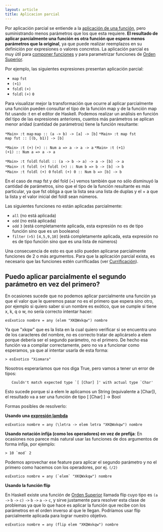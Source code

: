 ```yaml
---
layout: article
title: Aplicacion parcial
---
```

Por aplicación parcial se entiende a la [aplicación de una función](aplicacion.md), pero suministrando menos parámetros que los que esta requiere. **El resultado de aplicar parcialmente una función es otra función que espera menos parámetros que la original**, ya que puede realizar reemplazos en su definición por expresiones o valores concretos. La aplicación parcial es muy útil para [componer funciones](composicion.md) y para parametrizar funciones de [Orden Superior](orden-superior.md).

Por ejemplo, las siguientes expresiones presentan aplicación parcial:

-   `map` `fst`
-   `(+1)`
-   `foldl` `(+)`
-   `foldl` `(+)` `0`

Para visualizar mejor la transformación que ocurre al aplicar parcialmente una función pueden consultar el tipo de la función map y de la función map fst usando :t en el editor de Haskell. Podemos realizar un análisis en función del tipo de las expresiones anteriores, cuantos más parámetros se aplican menor aridad (cantidad de parámetros) tiene la función resultante:

`*Main> :t map`
`map :: (a -> b) -> [a] -> [b]`
`*Main> :t map fst`
`map fst :: [(b, b1)] -> [b]`

`*Main> :t (+)`
`(+) :: Num a => a -> a -> a`
`*Main> :t (+1)`
`(+1) :: Num a => a -> a`

`*Main> :t foldl`
`foldl :: (a -> b -> a) -> a -> [b] -> a`
`*Main> :t foldl (+)`
`foldl (+) :: Num b => b -> [b] -> b`
`*Main> :t foldl (+) 0`
`foldl (+) 0 :: Num b => [b] -> b`

En el caso de map fst y del fold (+) vemos también que no sólo disminuyó la cantidad de parámetros, sino que el tipo de la función resultante es más particular, ya que fst obliga a que la lista sea una lista de duplas y el + a que la lista y el valor inicial del foldl sean números.

Las siguientes funciones no están aplicadas parcialmente:

-   `all` (no está aplicada)
-   `odd` (no está aplicada)
-   `odd` `3` (está completamente aplicada, esta expresión no es de tipo función sino que es un booleano)
-   `filter` `(>5)` `[4,5,9,10]` (está completamente aplicada, esta expresión no es de tipo función sino que es una lista de números)

Una consecuencia de esto es que sólo pueden aplicarse parcialmente funciones de 2 o más argumentos. Para que la aplicación parcial exista, es necesario que las funciones estén currificadas (ver [Currificación](currificacion.md)).

Puedo aplicar parcialmente el segundo parámetro en vez del primero?
-------------------------------------------------------------------

En ocasiones sucede que no podemos aplicar parcialmente una función ya que el valor que le queremos pasar no es el primero que espera sino otro, por ejemplo si quiero saber si un nombre es exótico, que se cumple si tiene x, k, q o w, no sería correcto intentar hacer:

`esExotico nombre = any (elem "XKQWxkqw") nombre`

Ya que "xkqw" que es la lista en la cual quiero verificar si se encuentra uno de los caracteres del nombre, no es correcto tratar de aplicárselo a elem porque debería ser el segundo parámetro, no el primero. De hecho esa función va a compilar correctamente, pero no va a funcionar como esperamos, ya que al intentar usarla de esta forma:

`> esExotico "Xiomara"`

Nosotros esperaríamos que nos diga True, pero vamos a tener un error de tipos:

``    Couldn't match expected type `[ [Char] ]' with actual type `Char' ``

Esto sucede porque si a elem le aplicamos un String (equivalente a \[Char\]), el resultado va a ser una función de tipo \[ \[Char\] \] -&gt; Bool

Formas posibles de resolverlo:

**Usando una [expresión lambda](expresiones-lambda.md)**

`esExotico nombre = any (\letra -> elem letra "XKQWxkqw") nombre`

**Usando notación infija (como los operadores) en vez de prefija**: En ocasiones nos parece más natural usar las funciones de dos argumentos de forma infija, por ejemplo:

`` > 10 `mod` 2 ``

Podemos aprovechar ese feature para aplicar el segundo parámetro y no el primero como hacemos con los operadores, por ej. `(/2)`

`` esExotico nombre = any (`elem` "XKQWxkqw") nombre ``

**Usando la función flip**

En Haskell existe una función de [Orden Superior](orden-superior.md) llamada flip cuyo tipo es `(a` `->` `b` `->` `c)` `->` `b` `->` `a` `->` `c`, y sirve justamente para resolver esta clase de problemas ya que lo que hace es aplicar la función que recibe con los parámetros en el orden inverso al que le llegan. Podríamos usar flip parcialmente aplicada para lograr nuestro objetivo.

`esExotico nombre = any (flip elem "XKQWxkqw") nombre`
